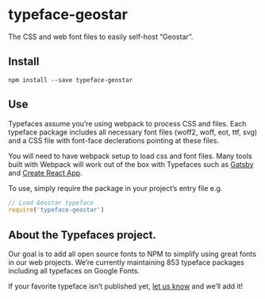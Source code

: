 
# typeface-geostar

The CSS and web font files to easily self-host “Geostar”.

## Install

`npm install --save typeface-geostar`

## Use

Typefaces assume you’re using webpack to process CSS and files. Each typeface
package includes all necessary font files (woff2, woff, eot, ttf, svg) and
a CSS file with font-face declerations pointing at these files.

You will need to have webpack setup to load css and font files. Many tools built
with Webpack will work out of the box with Typefaces such as [Gatsby](https://github.com/gatsbyjs/gatsby)
and [Create React App](https://github.com/facebookincubator/create-react-app).

To use, simply require the package in your project’s entry file e.g.

```javascript
// Load Geostar typeface
require('typeface-geostar')
```

## About the Typefaces project.

Our goal is to add all open source fonts to NPM to simplify using great fonts in
our web projects. We’re currently maintaining 853 typeface packages
including all typefaces on Google Fonts.

If your favorite typeface isn’t published yet, [let us know](https://github.com/KyleAMathews/typefaces)
and we’ll add it!
